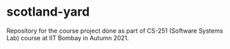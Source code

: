 # scotland-yard
Repository for the course project done as part of CS-251 (Software Systems Lab) course at IIT Bombay in Autumn 2021.
